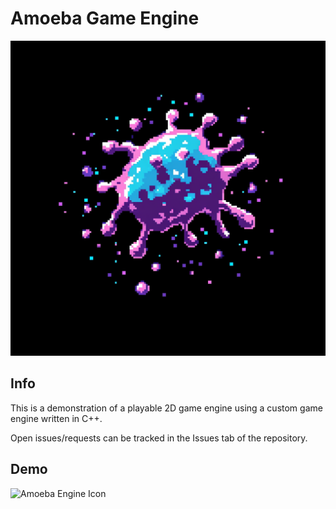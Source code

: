 # Amoeba Game Engine
![Amoeba Engine Icon](https://github.com/Alan-mag/Amoeba/blob/main/Sandbox/assets/textures/Amoeba-Icon-1024.png?raw=true)

## Info
This is a demonstration of a playable 2D game engine using a custom game engine written in C++.

Open issues/requests can be tracked in the Issues tab of the repository.

## Demo
![Amoeba Engine Icon](https://github.com/Alan-mag/Amoeba/blob/main/Sandbox/assets/gifs/game-clip-1.gif)